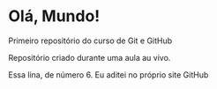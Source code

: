 # Olá, Mundo!
 Primeiro repositório do curso de Git e GitHub

 Repositório criado durante uma aula au vivo.

 Essa lina, de número 6. Eu aditei no próprio site GitHub
